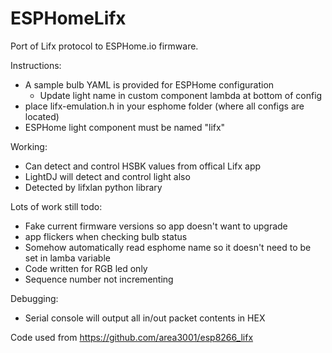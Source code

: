 # ESPHomeLifx
Port of Lifx protocol to ESPHome.io firmware.

Instructions:
- A sample bulb YAML is provided for ESPHome configuration
  - Update light name in custom component lambda at bottom of config
- place lifx-emulation.h in your esphome folder (where all configs are located)
- ESPHome light component must be named "lifx"

Working:
- Can detect and control HSBK values from offical Lifx app
- LightDJ will detect and control light also
- Detected by lifxlan python library

Lots of work still todo:
- Fake current firmware versions so app doesn't want to upgrade
- app flickers when checking bulb status
- Somehow automatically read esphome name so it doesn't need to be set in lamba variable
- Code written for RGB led only
- Sequence number not incrementing

Debugging:
- Serial console will output all in/out packet contents in HEX

Code used from https://github.com/area3001/esp8266_lifx
